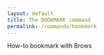 ```yaml
---
layout: default
title: The BOOKMARK command
permalink: /commands/bookmark
---
```


How-to bookmark with Brows